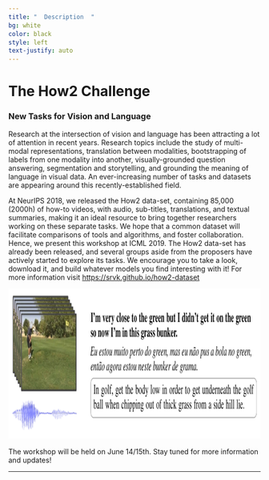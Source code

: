```yaml
---
title: "  Description  "
bg: white
color: black
style: left
text-justify: auto
---
```

# The How2 Challenge

### <b>New Tasks for Vision and Language</b>

Research at the intersection of vision and language has been attracting a lot of attention in recent years. Research topics include the study of multi-modal representations, translation between modalities, bootstrapping of labels from one modality into another, visually-grounded question answering, segmentation and storytelling, and grounding the meaning of language in visual data. An ever-increasing number of tasks and datasets are appearing around this recently-established field.

At NeurIPS 2018, we released the How2 data-set, containing 85,000 (2000h) of how-to videos, with audio, sub-titles, translations, and textual summaries, making it an ideal resource to bring together researchers working on these separate tasks. We hope that a common dataset will facilitate comparisons of tools and algorithms, and foster collaboration. Hence, we present this workshop at ICML 2019. The How2 data-set has already been released, and several groups aside from the proposers have actively started to explore its tasks. We encourage you to take a look, download it, and build whatever models you find interesting with it! For more information visit <a href="https://srvk.github.io/how2-dataset">https://srvk.github.io/how2-dataset</a>

<p align="center">
<img src="img/how2-dataset.png" alt="hi" height="300"/>
</p>


The workshop will be held on June 14/15th. Stay tuned for more information and updates!


* * *

